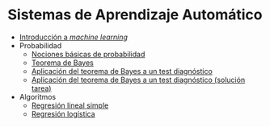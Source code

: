# Sistemas de Aprendizaje Automático

- [Introducción a *machine learning*](./intro/intro-ml.md)
- Probabilidad
  - [Nociones básicas de probabilidad](./probabilidad/probabilidad.md)
  - [Teorema de Bayes](./probabilidad/bayes.md)
  - [Aplicación del teorema de Bayes a un test diagnóstico](./probabilidad/bayes-test-diagnostico.md)
  - [Aplicación del teorema de Bayes a un test diagnóstico (solución tarea)](./probabilidad/solucion_tarea_cancer.md)
- Algoritmos
  - [Regresión lineal simple](./algoritmos/regresion_lineal_simple.ipynb)
  - [Regresión logística](./algoritmos/regresion_logistica.ipynb)
